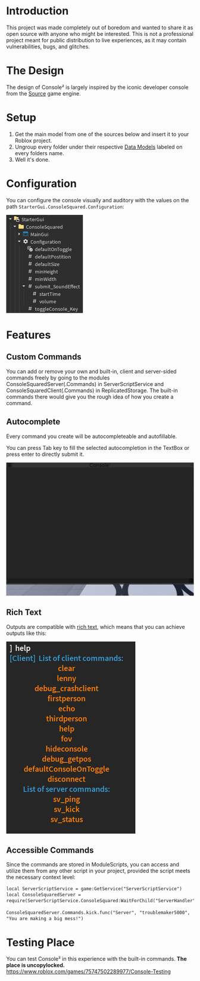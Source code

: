 # Introduction
This project was made completely out of boredom and wanted to share it as open source with anyone who might be interested. This is not a professional project meant for public distribution to live experiences, as it may contain vulnerabilities, bugs, and glitches.

# The Design
The design of Console² is largely inspired by the iconic developer console from the [Source](https://en.wikipedia.org/wiki/Source_(game_engine)) game engine.

# Setup
1. Get the main model from one of the sources below and insert it to your Roblox project.
2. Ungroup every folder under their respective [Data Models](https://create.roblox.com/docs/projects/data-model) labeled on every folders name.
3. Well it's done.

# Configuration
You can configure the console visually and auditory with the values on the path `StarterGui.ConsoleSquared.Configuration`:

![](https://github.com/Atmox-Games/ConsoleSquared/blob/main/Media/image_2025-09-17_203852683.png)

# Features
## Custom Commands
You can add or remove your own and built-in, client and server-sided commands freely by going to the modules ConsoleSquaredServer(.Commands) in ServerScriptService and ConsoleSquaredClient(.Commands) in ReplicatedStorage. The built-in commands there would give you the rough idea of how you create a command.

## Autocomplete
Every command you create will be autocompleteable and autofillable.

You can press Tab key to fill the selected autocompletion in the TextBox or press enter to directly submit it.

![](https://github.com/Atmox-Games/ConsoleSquared/blob/main/Media/AutocompleteDemo.gif)

## Rich Text
Outputs are compatible with [rich text](https://create.roblox.com/docs/ui/rich-text), which means that you can achieve outputs like this:

![](https://github.com/Atmox-Games/ConsoleSquared/blob/main/Media/image_2025-09-17_204708958.png)

## Accessible Commands
Since the commands are stored in ModuleScripts, you can access and utilize them from any other script in your project, provided the script meets the necessary context level:
```luau
local ServerScriptService = game:GetService("ServerScriptService")
local ConsoleSquaredServer = require(ServerScriptService.ConsoleSquared:WaitForChild("ServerHandler"):WaitForChild("ConsoleSquaredServer"))

ConsoleSquaredServer.Commands.kick.func("Server", "troublemaker5000", "You are making a big mess!")
```

# Testing Place
You can test Console² in this experience with the built-in commands.
**The place is uncopylocked.**
https://www.roblox.com/games/75747502289977/Console-Testing
